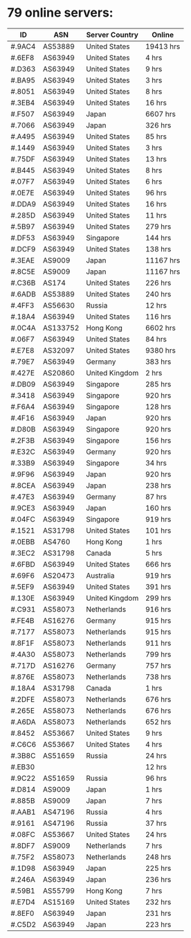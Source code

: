 # 79 online servers:

| ID | ASN | Server Country | Online |
| ------ | ------ | ------ | ------ |
| #.9AC4 | AS53889 | United States | 19413 hrs |
| #.6EF8 | AS63949 | United States | 4 hrs |
| #.D363 | AS63949 | United States | 9 hrs |
| #.BA95 | AS63949 | United States | 3 hrs |
| #.8051 | AS63949 | United States | 8 hrs |
| #.3EB4 | AS63949 | United States | 16 hrs |
| #.F507 | AS63949 | Japan | 6607 hrs |
| #.7066 | AS63949 | Japan | 326 hrs |
| #.A495 | AS63949 | United States | 85 hrs |
| #.1449 | AS63949 | United States | 3 hrs |
| #.75DF | AS63949 | United States | 13 hrs |
| #.B445 | AS63949 | United States | 8 hrs |
| #.07F7 | AS63949 | United States | 6 hrs |
| #.0E7E | AS63949 | United States | 96 hrs |
| #.DDA9 | AS63949 | United States | 16 hrs |
| #.285D | AS63949 | United States | 11 hrs |
| #.5B97 | AS63949 | United States | 279 hrs |
| #.DF53 | AS63949 | Singapore | 144 hrs |
| #.DCF9 | AS63949 | United States | 138 hrs |
| #.3EAE | AS9009 | Japan | 11167 hrs |
| #.8C5E | AS9009 | Japan | 11167 hrs |
| #.C36B | AS174 | United States | 226 hrs |
| #.6ADB | AS53889 | United States | 240 hrs |
| #.4FF3 | AS56630 | Russia | 12 hrs |
| #.18A4 | AS63949 | United States | 116 hrs |
| #.0C4A | AS133752 | Hong Kong | 6602 hrs |
| #.06F7 | AS63949 | United States | 84 hrs |
| #.E7E8 | AS32097 | United States | 9380 hrs |
| #.79E7 | AS63949 | Germany | 383 hrs |
| #.427E | AS20860 | United Kingdom | 2 hrs |
| #.DB09 | AS63949 | Singapore | 285 hrs |
| #.3418 | AS63949 | Singapore | 920 hrs |
| #.F6A4 | AS63949 | Singapore | 128 hrs |
| #.4F16 | AS63949 | Japan | 920 hrs |
| #.D80B | AS63949 | Singapore | 920 hrs |
| #.2F3B | AS63949 | Singapore | 156 hrs |
| #.E32C | AS63949 | Germany | 920 hrs |
| #.33B9 | AS63949 | Singapore | 34 hrs |
| #.9F96 | AS63949 | Japan | 920 hrs |
| #.8CEA | AS63949 | Japan | 238 hrs |
| #.47E3 | AS63949 | Germany | 87 hrs |
| #.9CE3 | AS63949 | Japan | 160 hrs |
| #.04FC | AS63949 | Singapore | 919 hrs |
| #.1521 | AS31798 | United States | 101 hrs |
| #.0EBB | AS4760 | Hong Kong | 1 hrs |
| #.3EC2 | AS31798 | Canada | 5 hrs |
| #.6FBD | AS63949 | United States | 666 hrs |
| #.69F6 | AS20473 | Australia | 919 hrs |
| #.5EF9 | AS63949 | United States | 391 hrs |
| #.130E | AS63949 | United Kingdom | 299 hrs |
| #.C931 | AS58073 | Netherlands | 916 hrs |
| #.FE4B | AS16276 | Germany | 915 hrs |
| #.7177 | AS58073 | Netherlands | 915 hrs |
| #.8F1F | AS58073 | Netherlands | 911 hrs |
| #.4A30 | AS58073 | Netherlands | 799 hrs |
| #.717D | AS16276 | Germany | 757 hrs |
| #.876E | AS58073 | Netherlands | 738 hrs |
| #.18A4 | AS31798 | Canada | 1 hrs |
| #.2DFE | AS58073 | Netherlands | 676 hrs |
| #.265E | AS58073 | Netherlands | 676 hrs |
| #.A6DA | AS58073 | Netherlands | 652 hrs |
| #.8452 | AS53667 | United States | 9 hrs |
| #.C6C6 | AS53667 | United States | 4 hrs |
| #.3B8C | AS51659 | Russia | 24 hrs |
| #.EB30 |  |  | 12 hrs |
| #.9C22 | AS51659 | Russia | 96 hrs |
| #.D814 | AS9009 | Japan | 1 hrs |
| #.885B | AS9009 | Japan | 7 hrs |
| #.AAB1 | AS47196 | Russia | 4 hrs |
| #.9161 | AS47196 | Russia | 37 hrs |
| #.08FC | AS53667 | United States | 24 hrs |
| #.8DF7 | AS9009 | Netherlands | 7 hrs |
| #.75F2 | AS58073 | Netherlands | 248 hrs |
| #.1D98 | AS63949 | Japan | 225 hrs |
| #.246A | AS63949 | Japan | 236 hrs |
| #.59B1 | AS55799 | Hong Kong | 7 hrs |
| #.E7D4 | AS15169 | United States | 232 hrs |
| #.8EF0 | AS63949 | Japan | 231 hrs |
| #.C5D2 | AS63949 | Japan | 223 hrs |

